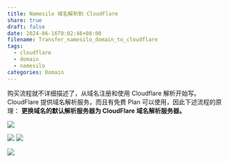 ```yaml
---
title: Namesilo 域名解析到 CloudFlare
share: true
draft: false
date: 2024-06-16T0:02:46+08:00
filename: Transfer_namesilo_domain_to_cloudflare
tags:
  - cloudflare
  - domain
  - namesilo
categories: Domain
---
```


购买流程就不详细描述了，从域名注册和使用 Cloudflare 解析开始写。
CloudFlare 提供域名解析服务，而且有免费 Plan 可以使用，因此下述流程的原理：
**更换域名的默认解析服务器为 CloudFlare 域名解析服务器。**

![](https://img.jaxwang.top/2024/06/3108c5f257ac30e75cc7c6b87cc30c39.png)


![](https://img.jacksonwang28.top/2024/06/e994285e96764300419592869b44e91e.png)
![](https://img.jacksonwang28.top/2024/06/32cd4076260a592e355247922a4b1b1e.png)

![](https://img.jacksonwang28.top/2024/06/d9b9ca18695f36f3e5f6e108d73fec84.png)